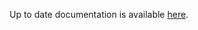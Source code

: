 <!-- DO NOT EDIT THIS FILE MANUALLY  -->
<!-- Please read the https://github.com/linuxserver/docker-webtop/blob/debian-icewm/.github/CONTRIBUTING.md -->

Up to date documentation is available [here](https://github.com/linuxserver/docker-webtop/blob/master/README.md).
